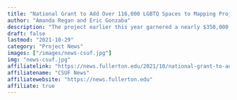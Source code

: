 ```yaml
---
title: "National Grant to Add Over 116,000 LGBTQ Spaces to Mapping Project"
author: "Amanda Regan and Eric Gonzaba"
description: "The project earlier this year garnered a nearly $350,000 grant from the National Endowment for the Humanities. The researchers will use the award to hire graduate students through 2024 and add at least 116,000 new Damron listings."
draft: false
lastmod: "2021-10-29"
category: "Project News"
images: ["/images/news-csuf.jpg"]
img: "news-csuf.jpg"
affiliatelink: "https://news.fullerton.edu/2021/10/national-grant-to-add-over-116000-lgbtq-spaces-to-mapping-project/"
affiliatename: "CSUF News"
affiliatewebsite: "https://news.fullerton.edu"
affiliate: true
---
```

